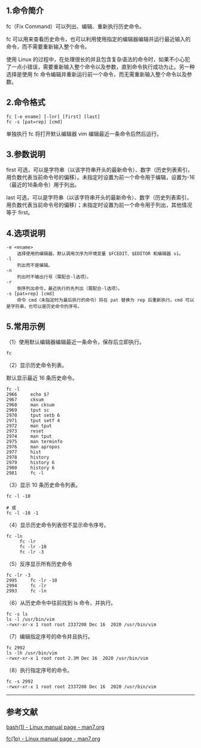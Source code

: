 ## 1.命令简介

fc（Fix Command）可以列出、编辑、重新执行历史命令。

fc 可以用来查看历史命令，也可以利用使用指定的编辑器编辑并运行最近输入的命令，而不需要重新输入整个命令。

使用 Linux 的过程中，在处理很长的并且包含复杂语法的命令时，如果不小心犯了一点小错误，需要重新输入整个命令以及参数，直到命令执行成功为止。另一种选择是使用 fc 命令编辑并重新运行前一个命令，而无需重新输入整个命令以及参数。

## 2.命令格式

```shell
fc [-e ename] [-lnr] [first] [last]
fc -s [pat=rep] [cmd]
```
单独执行 fc 将打开默认编辑器 vim 编辑最近一条命令后然后运行。

## 3.参数说明

first 可选，可以是字符串（以该字符串开头的最新命令）、数字（历史列表索引，用负数代表当前命令号的偏移）。未指定时设置为前一个命令用于编辑，设置为-16（最近的16条命令）用于列出。

last 可选，可以是字符串（以该字符串开头的最新命令）、数字（历史列表索引，用负数代表当前命令号的偏移）；未指定时设置为前一个命令用于列出，其他情况等于 first。

## 4.选项说明

```shell
-e <ename>
    选择使用的编辑器，默认调用次序为环境变量 $FCEDIT、$EDITOR 和编辑器 vi。
-l
    列出而不是编辑。
-n
    列出时不输出行号（需配合-l选项）。
-r
    倒序列出命令，最近执行的先列出（需配合-l选项）。
-s [pat=rep] [cmd]
    命令 cmd（未指定时为最后执行的命令）将在 pat 替换为 rep 后重新执行。cmd 可以是字符串，也可以是历史命令的序号。
```

## 5.常用示例

（1）使用默认编辑器编辑最近一条命令，保存后立即执行。
```shell
fc
```

（2）显示历史命令列表。

默认显示最近 16 条历史命令。

```shell
fc -l
2966     echo $?
2967     cksum
2968     man cksum
2969     tput sc
2970     tput setb 6
2971     tput setf 4
2972     man tput
2973     reset
2974     man tput
2975     man terminfo
2976     man apropos
2977     hist
2978     history
2979     history 6
2980     history 6
2981     fc -l
```

（3）显示 10 条历史命令列表。

```shell
fc -l -10

# 或
fc -l -10 -1
```

（4）显示历史命令列表但不显示命令序号。

```shell
fc -ln
     fc -lr
     fc -lr -10
     fc -lr -3
```

（5）反序显示所有历史命令

```shell
fc -lr -3
2995     fc -lr -10
2994     fc -lr
2993     fc -ln
```

（6）从历史命令中往前找到 ls 命令，并执行。

```shell
fc -s ls
ls -l /usr/bin/vim
-rwxr-xr-x 1 root root 2337208 Dec 16  2020 /usr/bin/vim
```

（7）编辑指定序号的命令并且执行。

```shell
fc 2992
ls -lh /usr/bin/vim
-rwxr-xr-x 1 root root 2.3M Dec 16  2020 /usr/bin/vim
```

（8）执行指定序号的命令。

```shell
fc -s 2992
-rwxr-xr-x 1 root root 2337208 Dec 16  2020 /usr/bin/vim
```

---
## 参考文献
[bash(1) - Linux manual page - man7.org](https://www.man7.org/linux/man-pages/man1/bash.1.html)

[fc(1p) - Linux manual page - man7.org](https://man7.org/linux/man-pages/man1/fc.1p.html)
